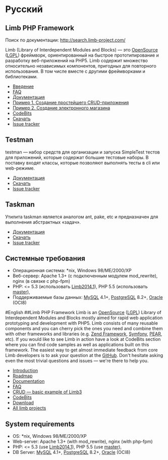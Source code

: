 # Русский
## Limb PHP Framework

Поиск по документации: http://search.limb-project.com/

Limb (Library of Interdependent Modules and Blocks) — это [OpenSource](http://en.wikipedia.org/wiki/OpenSource) ([LGPL](http://en.wikipedia.org/wiki/LGPL)) фреймворк, ориентированный на быстрое прототипирование и разработку веб-приложений на PHP5. Limb содержит множество относительно независимых компонентов, пригодных для повторного использования. В том числе вместе с другими фреймворками и библиотеками.
* [Введение](./docs/ru/for_beginners.md)
* [FAQ](./docs/ru/faq.md)
* [Документация](./docs/ru.md)
* [Пример 1. Создание простейшего CRUD-приложения](./docs/ru/tutorials/basic.md)
* [Пример 2. Создание электронного магазина](./docs/ru/tutorials/shop.md)
* [CodeBits](./docs/ru/codebits.md)
* [Скачать](./docs/ru/how_to_download.md)
* [Issue tracker](https://github.com/limb-php-framework/limb/issues)

## Testman
testman — набор средств для организации и запуска SimpleTest тестов для приложений, которые содержат большие тестовые наборы. В поставку входят классы, которые позволяют выполнять тесты в cli или web-режиме.
* [Документация](./tests_runner/docs/ru/tests_runner.md)
* [Скачать](https://github.com/limb-php-framework/limb-app-testman/downloads)
* [Issue tracker](https://github.com/limb-php-framework/limb-app-testman/issues)

## Taskman
Утилита taskman является аналогом ant, pake, etc и предназначен для выполнения абстрактных «задач».
* [Документация](./taskman/docs/ru/taskman.md)
* [Скачать](https://github.com/limb-php-framework/limb-app-taskman/downloads)
* [Issue tracker](https://github.com/limb-php-framework/limb-app-taskman/issues)

## Системные требования

* Операционная система: *nix, Windows 98/ME/2000/XP
* Веб-сервер: Apache 1.3+ (с подключенным модулем mod_rewrite), nginx (в связке с php-fpm)
* PHP: <= 5.3 (использовать [Limb2014.1](https://github.com/limb-php-framework/limb/tree/Limb2014.1)), PHP 5.5 (использовать [master](https://github.com/limb-php-framework/limb)),
* Поддерживаемые базы данных: [MySQL](http://www.mysql.com/) 4.1+, [PostgreSQL](http://www.postgresql.org/) 8.2+, [Oracle](http://www.oracle.com/index.html) (OCI8)

#English
##Limb PHP Framework
Limb is an [OpenSource](http://en.wikipedia.org/wiki/OpenSource) ([LGPL](http://en.wikipedia.org/wiki/LGPL)) Library of Interdependent Modules and Blocks mostly aimed for rapid web application prototyping and development with PHP5.
Limb consists of many reusable components and you can cherry pick the ones you need and combine them with other frameworks and libraries (e.g. [Zend Framework](http://en.wikipedia.org/wiki/Zend_Framework), [Symfony](http://en.wikipedia.org/wiki/Symfony), [PEAR](http://en.wikipedia.org/wiki/PEAR), etc).
If you would like to see Limb in action have a look at CodeBits section where you can find code samples as well as applications built on this framework.
The easiest way to get almost immediate feedback from core Limb developers is to ask your question at the [GitHub](https://github.com/limb-php-framework/limb/issues). Don't hesitate asking even the most trivial questions and issues — we're there to help you.

* [Introduction](./docs/en/for_beginners.md)
* [Roadmap](./docs/en/roadmap.md)
* [Documentation](./docs/en.md)
* [FAQ](./docs/en/faq.md)
* [CRUD — basic example of Limb3](./docs/en/tutorials/basic.md)
* [CodeBits](./docs/en/codebits.md)
* [Download](./docs/en/how_to_download.md)
* [All limb projects](https://github.com/limb-php-framework)

## System requirements

* OS: *nix, Windows 98/ME/2000/XP
* Web-server: Apache 1.3+ (with mod_rewrite), nginx (with php-fpm)
* PHP: <= 5.3 (use [Limb2014.1](https://github.com/limb-php-framework/limb/tree/Limb2014.1)), PHP 5.5 (use [master](https://github.com/limb-php-framework/limb)),
* DB Server: [MySQL](http://www.mysql.com/) 4.1+, [PostgreSQL](http://www.postgresql.org/) 8.2+, [Oracle](http://www.oracle.com/index.html) (OCI8)

